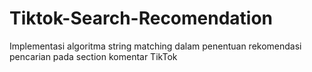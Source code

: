 # Tiktok-Search-Recomendation
Implementasi algoritma string matching dalam penentuan rekomendasi pencarian pada section komentar TikTok
